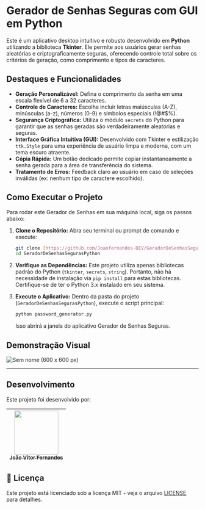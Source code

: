# Gerador de Senhas Seguras com GUI em Python

Este é um aplicativo desktop intuitivo e robusto desenvolvido em **Python** utilizando a biblioteca **Tkinter**. Ele permite aos usuários gerar senhas aleatórias e criptograficamente seguras, oferecendo controle total sobre os critérios de geração, como comprimento e tipos de caracteres.

##  Destaques e Funcionalidades

* **Geração Personalizável:** Defina o comprimento da senha em uma escala flexível de 6 a 32 caracteres.
* **Controle de Caracteres:** Escolha incluir letras maiúsculas (A-Z), minúsculas (a-z), números (0-9) e símbolos especiais (!@#$%).
* **Segurança Criptográfica:** Utiliza o módulo `secrets` do Python para garantir que as senhas geradas são verdadeiramente aleatórias e seguras.
* **Interface Gráfica Intuitiva (GUI):** Desenvolvido com Tkinter e estilização `ttk.Style` para uma experiência de usuário limpa e moderna, com um tema escuro atraente.
* **Cópia Rápida:** Um botão dedicado permite copiar instantaneamente a senha gerada para a área de transferência do sistema.
* **Tratamento de Erros:** Feedback claro ao usuário em caso de seleções inválidas (ex: nenhum tipo de caractere escolhido).

##  Como Executar o Projeto

Para rodar este Gerador de Senhas em sua máquina local, siga os passos abaixo:

1.  **Clone o Repositório:**
    Abra seu terminal ou prompt de comando e execute:
    ```bash
    git clone [https://github.com/Joaofernandes-DEV/GeradorDeSenhasSegurasPython.git](https://github.com/Joaofernandes-DEV/GeradorDeSenhasSegurasPython.git)
    cd GeradorDeSenhasSegurasPython
    ```

2.  **Verifique as Dependências:**
    Este projeto utiliza apenas bibliotecas padrão do Python (`tkinter`, `secrets`, `string`). Portanto, não há necessidade de instalação via `pip install` para estas bibliotecas. Certifique-se de ter o Python 3.x instalado em seu sistema.

3.  **Execute o Aplicativo:**
    Dentro da pasta do projeto (`GeradorDeSenhasSegurasPython`), execute o script principal:
    ```bash
    python password_generator.py
    ```
    Isso abrirá a janela do aplicativo Gerador de Senhas Seguras.

##  Demonstração Visual

![Sem nome (600 x 600 px)](https://github.com/user-attachments/assets/4ada226d-e6ee-46b8-9837-1e0a2eb0c212)

---

##  Desenvolvimento

Este projeto foi desenvolvido por:

| [<img src="https://avatars.githubusercontent.com/u/170758704?s=400&u=da7a33d81f3feeb953e687442cba5d042527f94d&v=4" width=115><br><sub>João Vitor Fernandes</sub>](https://github.com/Joaofernandes-DEV) |
|:----------------------------------------------------------------------------------------------------------------------------------------------------------:|

## 📝 Licença

Este projeto está licenciado sob a licença MIT - veja o arquivo [LICENSE](LICENSE) para detalhes.

